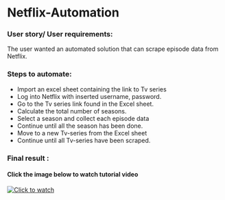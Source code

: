# Netflix-Automation

### User story/ User requirements:

The user wanted an automated solution that can scrape episode data from Netflix.

### Steps to automate:

* Import an excel sheet containing the link to Tv series
* Log into Netflix with inserted username, password.
* Go to the Tv series link found in the Excel sheet.
* Calculate the total number of seasons.
* Select a season and collect each episode data
* Continue until all the season has been done.
* Move to a new Tv-series from the Excel sheet
* Continue until all Tv-series have been scraped.


### Final result :
#### Click the image below to watch tutorial video
[![Click to watch](doc/Screenshot_19.png)](https://www.youtube.com/watch?v=koh0ek_DXw8 "Click here to watch")
